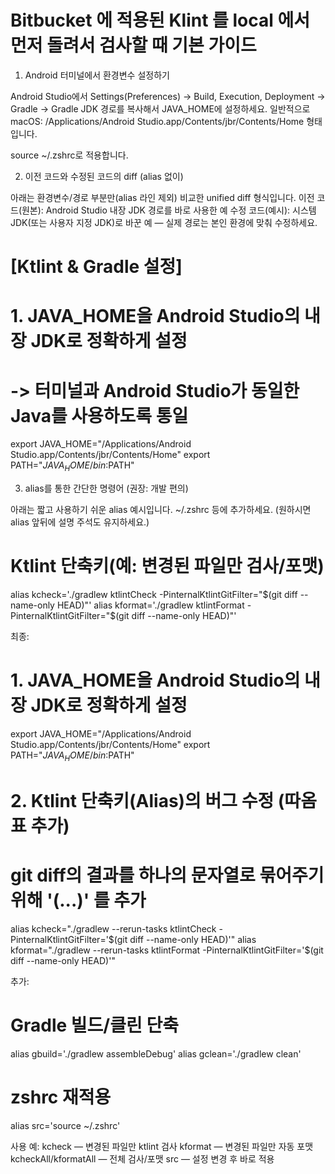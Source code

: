 # Bitbucket 에 적용된 Klint 를 local 에서 먼저 돌려서 검사할 때 기본 가이드


1) Android 터미널에서 환경변수 설정하기 

Android Studio에서 Settings(Preferences) → Build, Execution, Deployment → Gradle → Gradle JDK 경로를 복사해서 JAVA_HOME에 설정하세요. 
일반적으로 macOS: /Applications/Android Studio.app/Contents/jbr/Contents/Home 형태입니다.

source ~/.zshrc로 적용합니다.

2) 이전 코드와 수정된 코드의 diff (alias 없이)

아래는 환경변수/경로 부분만(alias 라인 제외) 비교한 unified diff 형식입니다.
이전 코드(원본): Android Studio 내장 JDK 경로를 바로 사용한 예
수정 코드(예시): 시스템 JDK(또는 사용자 지정 JDK)로 바꾼 예 — 실제 경로는 본인 환경에 맞춰 수정하세요.

 # [Ktlint & Gradle 설정]

# 1. JAVA_HOME을 Android Studio의 내장 JDK로 정확하게 설정
#    -> 터미널과 Android Studio가 동일한 Java를 사용하도록 통일
export JAVA_HOME="/Applications/Android Studio.app/Contents/jbr/Contents/Home"
export PATH="$JAVA_HOME/bin:$PATH"


3) alias를 통한 간단한 명령어 (권장: 개발 편의)

아래는 짧고 사용하기 쉬운 alias 예시입니다. ~/.zshrc 등에 추가하세요. (원하시면 alias 앞뒤에 설명 주석도 유지하세요.)

# Ktlint 단축키(예: 변경된 파일만 검사/포맷)
alias kcheck='./gradlew ktlintCheck -PinternalKtlintGitFilter="$(git diff --name-only HEAD)"'
alias kformat='./gradlew ktlintFormat -PinternalKtlintGitFilter="$(git diff --name-only HEAD)"'


최종:

# 1. JAVA_HOME을 Android Studio의 내장 JDK로 정확하게 설정
export JAVA_HOME="/Applications/Android Studio.app/Contents/jbr/Contents/Home"
export PATH="$JAVA_HOME/bin:$PATH"

# 2. Ktlint 단축키(Alias)의 버그 수정 (따옴표 추가)
# git diff의 결과를 하나의 문자열로 묶어주기 위해 '(...)' 를 추가
alias kcheck="./gradlew --rerun-tasks ktlintCheck -PinternalKtlintGitFilter='$(git diff --name-only HEAD)'"
alias kformat="./gradlew --rerun-tasks ktlintFormat -PinternalKtlintGitFilter='$(git diff --name-only HEAD)'"



추가:
# Gradle 빌드/클린 단축
alias gbuild='./gradlew assembleDebug'
alias gclean='./gradlew clean'

# zshrc 재적용
alias src='source ~/.zshrc'

사용 예:
kcheck — 변경된 파일만 ktlint 검사 
kformat — 변경된 파일만 자동 포맷 
kcheckAll/kformatAll — 전체 검사/포맷 
src — 설정 변경 후 바로 적용 
